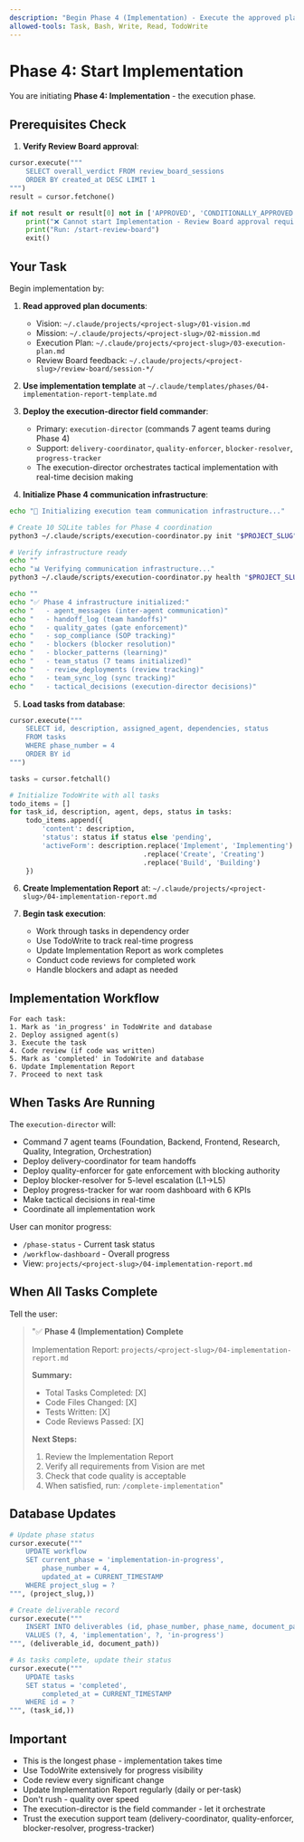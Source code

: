 ```yaml
---
description: "Begin Phase 4 (Implementation) - Execute the approved plan"
allowed-tools: Task, Bash, Write, Read, TodoWrite
---
```


# Phase 4: Start Implementation

You are initiating **Phase 4: Implementation** - the execution phase.

## Prerequisites Check

1. **Verify Review Board approval**:
```python
cursor.execute("""
    SELECT overall_verdict FROM review_board_sessions
    ORDER BY created_at DESC LIMIT 1
""")
result = cursor.fetchone()

if not result or result[0] not in ['APPROVED', 'CONDITIONALLY_APPROVED']:
    print("❌ Cannot start Implementation - Review Board approval required")
    print("Run: /start-review-board")
    exit()
```

## Your Task

Begin implementation by:

1. **Read approved plan documents**:
   - Vision: `~/.claude/projects/<project-slug>/01-vision.md`
   - Mission: `~/.claude/projects/<project-slug>/02-mission.md`
   - Execution Plan: `~/.claude/projects/<project-slug>/03-execution-plan.md`
   - Review Board feedback: `~/.claude/projects/<project-slug>/review-board/session-*/`

2. **Use implementation template** at `~/.claude/templates/phases/04-implementation-report-template.md`

3. **Deploy the execution-director field commander**:
   - Primary: `execution-director` (commands 7 agent teams during Phase 4)
   - Support: `delivery-coordinator`, `quality-enforcer`, `blocker-resolver`, `progress-tracker`
   - The execution-director orchestrates tactical implementation with real-time decision making

4. **Initialize Phase 4 communication infrastructure**:
```bash
echo "🔧 Initializing execution team communication infrastructure..."

# Create 10 SQLite tables for Phase 4 coordination
python3 ~/.claude/scripts/execution-coordinator.py init "$PROJECT_SLUG"

# Verify infrastructure ready
echo ""
echo "📊 Verifying communication infrastructure..."
python3 ~/.claude/scripts/execution-coordinator.py health "$PROJECT_SLUG"

echo ""
echo "✅ Phase 4 infrastructure initialized:"
echo "   - agent_messages (inter-agent communication)"
echo "   - handoff_log (team handoffs)"
echo "   - quality_gates (gate enforcement)"
echo "   - sop_compliance (SOP tracking)"
echo "   - blockers (blocker resolution)"
echo "   - blocker_patterns (learning)"
echo "   - team_status (7 teams initialized)"
echo "   - review_deployments (review tracking)"
echo "   - team_sync_log (sync tracking)"
echo "   - tactical_decisions (execution-director decisions)"
```

5. **Load tasks from database**:
```python
cursor.execute("""
    SELECT id, description, assigned_agent, dependencies, status
    FROM tasks
    WHERE phase_number = 4
    ORDER BY id
""")

tasks = cursor.fetchall()

# Initialize TodoWrite with all tasks
todo_items = []
for task_id, description, agent, deps, status in tasks:
    todo_items.append({
        'content': description,
        'status': status if status else 'pending',
        'activeForm': description.replace('Implement', 'Implementing')
                                 .replace('Create', 'Creating')
                                 .replace('Build', 'Building')
    })
```

6. **Create Implementation Report** at:
   `~/.claude/projects/<project-slug>/04-implementation-report.md`

7. **Begin task execution**:
   - Work through tasks in dependency order
   - Use TodoWrite to track real-time progress
   - Update Implementation Report as work completes
   - Conduct code reviews for completed work
   - Handle blockers and adapt as needed

## Implementation Workflow

```
For each task:
1. Mark as 'in_progress' in TodoWrite and database
2. Deploy assigned agent(s)
3. Execute the task
4. Code review (if code was written)
5. Mark as 'completed' in TodoWrite and database
6. Update Implementation Report
7. Proceed to next task
```

## When Tasks Are Running

The `execution-director` will:
- Command 7 agent teams (Foundation, Backend, Frontend, Research, Quality, Integration, Orchestration)
- Deploy delivery-coordinator for team handoffs
- Deploy quality-enforcer for gate enforcement with blocking authority
- Deploy blocker-resolver for 5-level escalation (L1→L5)
- Deploy progress-tracker for war room dashboard with 6 KPIs
- Make tactical decisions in real-time
- Coordinate all implementation work

User can monitor progress:
- `/phase-status` - Current task status
- `/workflow-dashboard` - Overall progress
- View: `projects/<project-slug>/04-implementation-report.md`

## When All Tasks Complete

Tell the user:
> "✅ **Phase 4 (Implementation) Complete**
>
> Implementation Report: `projects/<project-slug>/04-implementation-report.md`
>
> **Summary:**
> - Total Tasks Completed: [X]
> - Code Files Changed: [X]
> - Tests Written: [X]
> - Code Reviews Passed: [X]
>
> **Next Steps:**
> 1. Review the Implementation Report
> 2. Verify all requirements from Vision are met
> 3. Check that code quality is acceptable
> 4. When satisfied, run: `/complete-implementation`"

## Database Updates

```python
# Update phase status
cursor.execute("""
    UPDATE workflow
    SET current_phase = 'implementation-in-progress',
        phase_number = 4,
        updated_at = CURRENT_TIMESTAMP
    WHERE project_slug = ?
""", (project_slug,))

# Create deliverable record
cursor.execute("""
    INSERT INTO deliverables (id, phase_number, phase_name, document_path, status)
    VALUES (?, 4, 'implementation', ?, 'in-progress')
""", (deliverable_id, document_path))

# As tasks complete, update their status
cursor.execute("""
    UPDATE tasks
    SET status = 'completed',
        completed_at = CURRENT_TIMESTAMP
    WHERE id = ?
""", (task_id,))
```

## Important

- This is the longest phase - implementation takes time
- Use TodoWrite extensively for progress visibility
- Code review every significant change
- Update Implementation Report regularly (daily or per-task)
- Don't rush - quality over speed
- The execution-director is the field commander - let it orchestrate
- Trust the execution support team (delivery-coordinator, quality-enforcer, blocker-resolver, progress-tracker)
